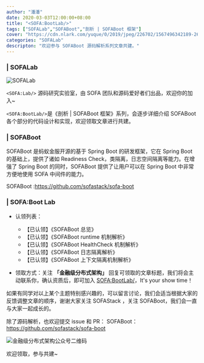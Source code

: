 ```yaml
---
author: "潘潘"
date: 2020-03-03T12:00:00+08:00
title: "<SOFA:BootLab/>"
tags: ["SOFALab","SOFABoot","剖析 | SOFABoot 框架"]
cover: "https://cdn.nlark.com/yuque/0/2019/jpeg/226702/1567496342189-26f60811-c007-45c8-83fd-df6080926f03.jpeg"
categories: "SOFALab"
descripton: "欢迎参与 SOFABoot 源码解析系列文章共建。"
---
```


### | SOFALab

![SOFALab](https://cdn.nlark.com/yuque/0/2019/jpeg/226702/1567496342189-26f60811-c007-45c8-83fd-df6080926f03.jpeg)

`<SOFA:Lab/>` 源码研究实验室，由 SOFA 团队和源码爱好者们出品，欢迎你的加入~

`<SOFA:BootLab/>`是《剖析 | SOFABoot  框架》系列，会逐步详细介绍 SOFABoot 各个部分的代码设计和实现，欢迎领取文章进行共建。

### | SOFABoot 

SOFABoot 是蚂蚁金服开源的基于 Spring Boot 的研发框架，它在 Spring Boot 的基础上，提供了诸如 Readiness Check，类隔离，日志空间隔离等能力。在增强了 Spring Boot 的同时，SOFABoot 提供了让用户可以在 Spring Boot 中非常方便地使用 SOFA 中间件的能力。 

SOFABoot :<https://github.com/sofastack/sofa-boot>

### | SOFA:Boot Lab

- 认领列表：
  - 【已认领】《SOFABoot 总览》
  - 【已认领】《SOFABoot runtime 机制解析》
  - 【已认领】《SOFABoot HealthCheck 机制解析》
  - 【已认领】《SOFABoot 日志隔离解析》
  - 【已认领】《SOFABoot 上下文隔离机制解析》

- 领取方式：关注 **「金融级分布式架构」** 回复可领取的文章标题，我们将会主动联系你，确认资质后，即可加入 <SOFA:BootLab/>，It's your show time！

如果有同学对以上某个主题特别感兴趣的，可以留言讨论，我们会适当根据大家的反馈调整文章的顺序，谢谢大家关注 SOFAStack ，关注 SOFABoot，我们会一直与大家一起成长的。

除了源码解析，也欢迎提交 issue 和 PR：
SOFABoot：<https://github.com/sofastack/sofa-boot>

![金融级分布式架构公众号二维码](https://gw.alipayobjects.com/mdn/sofastack/afts/img/A*LVCnR6KtEfEAAAAAAAAAAABjARQnAQ)

欢迎领取，参与共建~
